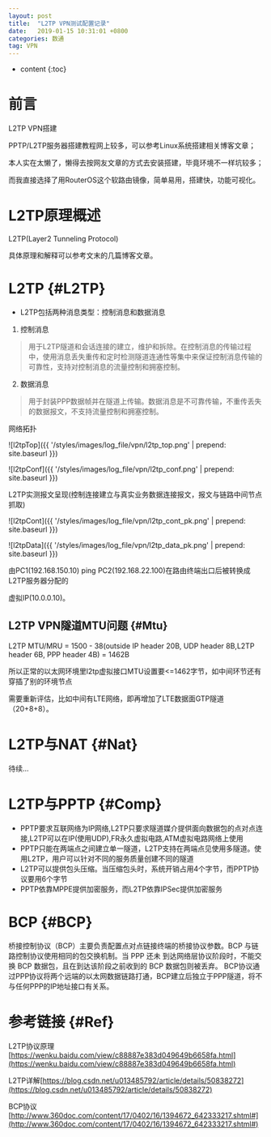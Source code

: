 ```yaml
---
layout: post
title:  "L2TP VPN测试配置记录"
date:   2019-01-15 10:31:01 +0800
categories: 数通
tag: VPN
---
```


* content
{:toc}


前言
====================================
L2TP VPN搭建

PPTP/L2TP服务器搭建教程网上较多，可以参考Linux系统搭建相关博客文章；

本人实在太懒了，懒得去按网友文章的方式去安装搭建，毕竟环境不一样坑较多；

而我直接选择了用RouterOS这个软路由镜像，简单易用，搭建快，功能可视化。

L2TP原理概述
====================================
L2TP(Layer2 Tunneling Protocol)

具体原理和解释可以参考文末的几篇博客文章。

L2TP                                                    {#L2TP}
====================================
+ L2TP包括两种消息类型：控制消息和数据消息
1. 控制消息
> 用于L2TP隧道和会话连接的建立，维护和拆除。在控制消息的传输过程中，使用消息丢失重传和定时检测隧道连通性等集中来保证控制消息传输的可靠性，支持对控制消息的流量控制和拥塞控制。
2. 数据消息
> 用于封装PPP数据帧并在隧道上传输。数据消息是不可靠传输，不重传丢失的数据报文，不支持流量控制和拥塞控制。

网络拓扑

![l2tpTop]({{ '/styles/images/log_file/vpn/l2tp_top.png' | prepend: site.baseurl  }})

![l2tpConf]({{ '/styles/images/log_file/vpn/l2tp_conf.png' | prepend: site.baseurl  }})

L2TP实测报文呈现(控制连接建立与真实业务数据连接报文，报文与链路中间节点抓取)

![l2tpCont]({{ '/styles/images/log_file/vpn/l2tp_cont_pk.png' | prepend: site.baseurl  }})

![l2tpData]({{ '/styles/images/log_file/vpn/l2tp_data_pk.png' | prepend: site.baseurl  }})

由PC1(192.168.150.10) ping PC2(192.168.22.100)在路由终端出口后被转换成L2TP服务器分配的

虚拟IP(10.0.0.10)。

L2TP VPN隧道MTU问题                                                    {#Mtu}
------------------------------------

L2TP MTU/MRU = 1500 - 38(outside IP header 20B, UDP header 8B,L2TP header 6B, PPP header 4B) = 1462B

所以正常的以太网环境里l2tp虚拟接口MTU设置要<=1462字节，如中间环节还有穿插了别的环境节点

需要重新评估，比如中间有LTE网络，即再增加了LTE数据面GTP隧道（20+8+8）。

L2TP与NAT                                                    {#Nat}
====================================
待续...

L2TP与PPTP                                                    {#Comp}
====================================
+ PPTP要求互联网络为IP网络,L2TP只要求隧道媒介提供面向数据包的点对点连接,L2TP可以在IP(使用UDP),FR永久虚拟电路,ATM虚拟电路网络上使用
+ PPTP只能在两端点之间建立单一隧道，L2TP支持在两端点见使用多隧道。使用L2TP，用户可以针对不同的服务质量创建不同的隧道
+ L2TP可以提供包头压缩。当压缩包头时，系统开销占用4个字节，而PPTP协议要用6个字节
+ PPTP依靠MPPE提供加密服务，而L2TP依靠IPSec提供加密服务

BCP                                                    {#BCP}
====================================
桥接控制协议（BCP）主要负责配置点对点链接终端的桥接协议参数。BCP 与链路控制协议使用相同的包交换机制。当 PPP 还未 到达网络层协议阶段时，不能交换 BCP 数据包，且在到达该阶段之前收到的 BCP 数据包则被丢弃。
BCP协议通过PPP协议将两个远端的以太网数据链路打通，BCP建立后独立于PPP隧道，将不与任何PPP的IP地址接口有关系。

参考链接                                                    {#Ref}
====================================
L2TP协议原理[https://wenku.baidu.com/view/c88887e383d049649b6658fa.html](https://wenku.baidu.com/view/c88887e383d049649b6658fa.html)

L2TP详解[https://blog.csdn.net/u013485792/article/details/50838272](https://blog.csdn.net/u013485792/article/details/50838272)

BCP协议[http://www.360doc.com/content/17/0402/16/1394672_642333217.shtml#](http://www.360doc.com/content/17/0402/16/1394672_642333217.shtml#)
